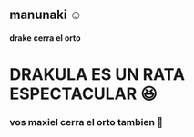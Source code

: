 
## manunaki :relaxed: 

#### drake cerra el orto 

# DRAKULA ES UN RATA ESPECTACULAR :laughing:

### vos maxiel cerra el orto tambien :poop: 